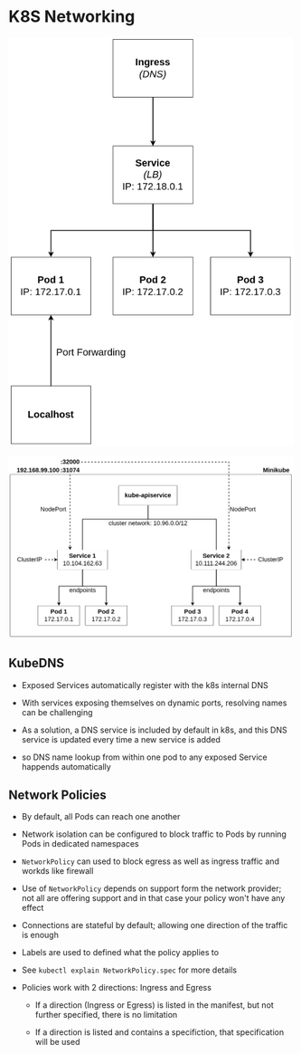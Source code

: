 # K8S Networking

![](../assets/images/pod-access-options.png)



![](../assets/images/k8s-networking.png)


## KubeDNS

- Exposed Services automatically register with the k8s internal DNS

- With services exposing themselves on dynamic ports, resolving names can be challenging

- As a solution, a DNS service is included by default in k8s, and this DNS service is updated every time a new service is added

- so DNS name lookup from within one pod to any exposed Service happends automatically

## Network Policies

- By default, all Pods can reach one another

- Network isolation can be configured to block traffic to Pods by running Pods in dedicated namespaces

- `NetworkPolicy` can used to block egress as well as ingress traffic and workds like firewall

- Use of `NetworkPolicy` depends on support form the network provider; not all are offering support and in that case your policy won't have any effect

- Connections are stateful by default; allowing one direction of the traffic is enough

- Labels are used to defined what the policy applies to

- See `kubectl explain NetworkPolicy.spec` for more details

- Policies work with 2 directions: Ingress and Egress

    - If a direction (Ingress or Egress) is listed in the manifest, but not further specified, there is no limitation

    - If a direction is listed and contains a specifiction, that specification will be used

    
